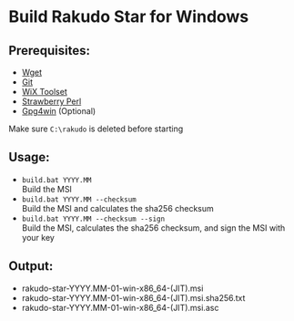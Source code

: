 Build Rakudo Star for Windows
=============================

Prerequisites:
--------------
* [Wget](https://eternallybored.org/misc/wget/)
* [Git](https://git-scm.com/)
* [WiX Toolset](https://wixtoolset.org/)
* [Strawberry Perl](http://strawberryperl.com/)
* [Gpg4win](https://www.gpg4win.org/) (Optional)

Make sure `C:\rakudo` is deleted before starting

Usage:
------

* `build.bat YYYY.MM`  
Build the MSI
* `build.bat YYYY.MM --checksum`  
Build the MSI and calculates the sha256 checksum
* `build.bat YYYY.MM --checksum --sign`  
Build the MSI, calculates the sha256 checksum, and sign the MSI with your key

Output:
-------
* rakudo-star-YYYY.MM-01-win-x86_64-(JIT).msi
* rakudo-star-YYYY.MM-01-win-x86_64-(JIT).msi.sha256.txt
* rakudo-star-YYYY.MM-01-win-x86_64-(JIT).msi.asc